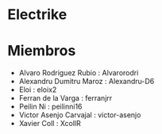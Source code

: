 # Electrike

# Miembros
- Alvaro Rodriguez Rubio : Alvarorodri
- Alexandru Dumitru Maroz : Alexandru-D6
- Eloi : eloix2
- Ferran de la Varga : ferranjrr
- Peilin Ni : peilinni16
- Victor Asenjo Carvajal : victor-asenjo
- Xavier Coll : XcollR
